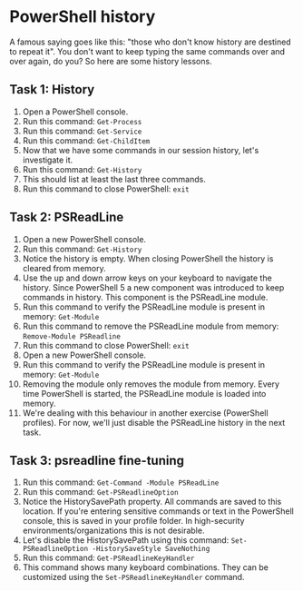 # PowerShell history
A famous saying goes like this: "those who don't know history are destined to repeat it". You don't want to keep typing the same commands over and over again, do you? So here are some history lessons.

## Task 1: History
1. Open a PowerShell console.
1. Run this command: ```Get-Process```
1. Run this command: ```Get-Service```
1. Run this command: ```Get-ChildItem```
1. Now that we have some commands in our session history, let's investigate it.
1. Run this command: ```Get-History```
1. This should list at least the last three commands.
1. Run this command to close PowerShell: ```exit```


## Task 2: PSReadLine
1. Open a new PowerShell console.
1. Run this command: ```Get-History```
1. Notice the history is empty. When closing PowerShell the history is cleared from memory.
1. Use the up and down arrow keys on your keyboard to navigate the history. Since PowerShell 5 a new component was introduced to keep commands in history. This component is the PSReadLine module.
1. Run this command to verify the PSReadLine module is present in memory: ```Get-Module```
1. Run this command to remove the PSReadLine module from memory: ```Remove-Module PSReadline```
1. Run this command to close PowerShell: ```exit```
1. Open a new PowerShell console.
1. Run this command to verify the PSReadLine module is present in memory: ```Get-Module```
1. Removing the module only removes the module from memory. Every time PowerShell is started, the PSReadLine module is loaded into memory.
1. We're dealing with this behaviour in another exercise (PowerShell profiles). For now, we'll just disable the PSReadLine history in the next task.


## Task 3: psreadline fine-tuning
1. Run this command: ```Get-Command -Module PSReadLine```
1. Run this command: ```Get-PSReadlineOption```
1. Notice the HistorySavePath property. All commands are saved to this location. If you're entering sensitive commands or text in the PowerShell console, this is saved in your profile folder. In high-security environments/organizations this is not desirable.
1. Let's disable the HistorySavePath using this command: ```Set-PSReadlineOption -HistorySaveStyle SaveNothing```
1. Run this command: ```Get-PSReadlineKeyHandler```
1. This command shows many keyboard combinations. They can be customized using the ```Set-PSReadlineKeyHandler``` command.

